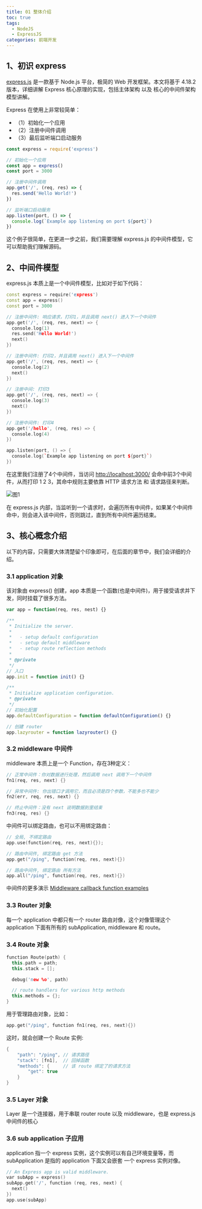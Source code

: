 ```yaml
---
title: 01 整体介绍
toc: true
tags: 
  - NodeJS
  - ExpressJS
categories: 前端开发
---
```


## 1、初识 express
[express.js](https://link.juejin.cn/?target=https%3A%2F%2Fwww.expressjs.com.cn%2F) 是一款基于 Node.js 平台，极简的 Web 开发框架。本文将基于 4.18.2 版本，详细讲解 Express 核心原理的实现，包括主体架构 以及 核心的中间件架构模型讲解。

Express 在使用上非常较简单：

- （1）初始化一个应用
- （2）注册中间件调用
- （3）最后监听端口启动服务

```typescript
const express = require('express')

// 初始化一个应用
const app = express()
const port = 3000

// 注册中间件调用
app.get('/', (req, res) => {
  res.send('Hello World!')
})

// 监听端口启动服务
app.listen(port, () => {
  console.log(`Example app listening on port ${port}`)
})
```
 
这个例子很简单，在更进一步之前，我们需要理解 express.js 的中间件模型，它可以帮助我们理解源码。

## 2、中间件模型
express.js 本质上是一个中间件模型，比如对于如下代码：
```cpp
const express = require('express')
const app = express()
const port = 3000

// 注册中间件: 响应请求，打印1，并且调用 next() 进入下一个中间件
app.get('/', (req, res, next) => {
  console.log(1)
  res.send('Hello World!')
  next()
})

// 注册中间件: 打印2，并且调用 next() 进入下一个中间件
app.get('/', (req, res, next) => {
  console.log(2)
  next()
})

// 注册中间: 打印3
app.get('/', (req, res, next) => {
  console.log(3)
  next()
})

// 注册中间件: 打印4
app.get('/hello', (req, res) => {
  console.log(4)
})

app.listen(port, () => {
  console.log(`Example app listening on port ${port}`)
})
```
在这里我们注册了4个中间件，当访问 [http://localhost:3000/](http://localhost:3000/) 会命中前3个中间件，从而打印 1 2 3，其命中规则主要依靠 HTTP 请求方法 和 请求路径来判断。

![图1](http://s3.airtlab.com/blog/20230228221626.png)

在 express.js 内部，当监听到一个请求时，会遍历所有中间件，如果某个中间件命中，则会进入该中间件，否则跳过，直到所有中间件遍历结束。 

## 3、核心概念介绍
以下的内容，只需要大体清楚留个印象即可，在后面的章节中，我们会详细的介绍。

### 3.1 application 对象
该对象由 express() 创建，app 本质是一个函数(也是中间件)，用于接受请求并下发，同时挂载了很多方法。
```typescript
var app = function(req, res, nest) {}

/**
 * Initialize the server.
 *
 *   - setup default configuration
 *   - setup default middleware
 *   - setup route reflection methods
 *
 * @private
 */
// 入口
app.init = function init() {}

/**
 * Initialize application configuration.
 * @private
 */
// 初始化配置
app.defaultConfiguration = function defaultConfiguration() {}

// 创建 router
app.lazyrouter = function lazyrouter() {}
```
### 3.2 middleware 中间件
middleware 本质上是一个 Function，存在3种定义：
```cpp
// 正常中间件：你对数据进行处理，然后调用 next 调用下一个中间件
fn1(req, res, next) {}

// 异常中间件: 你出错口才调用它，而且必须是四个参数，不能多也不能少
fn2(err, req, res, next) {}

// 终止中间件：没有 next 说明数据到里结束
fn3(req, res) {}
```
中间件可以绑定路由，也可以不用绑定路由：
```cpp
// 全局, 不绑定路由
app.use(function(req, res, next){});

// 路由中间件, 绑定路由 get 方法
app.get("/ping", function(req, res, next){})

// 路由中间件, 绑定路由 所有方法
app.all("/ping", function(req, res, next){})
```
中间件的更多演示 [Middleware callback function examples]([https://expressjs.com/en/4x/api.html#app.use](https://expressjs.com/en/4x/api.html#app.use))

### 3.3 Router 对象
每一个 application 中都只有一个 router 路由对像，这个对像管理这个 application 下面有所有的 subApplication, middleware 和 route。

### 3.4 Route 对象
```cpp
function Route(path) {
  this.path = path;
  this.stack = [];

  debug('new %o', path)

  // route handlers for various http methods
  this.methods = {};
}
```
用于管理路由对象，比如：
```cpp
app.get("/ping", function fn1(req, res, next){})
```
这时，就会创建一个 Route 实例:
```cpp
{
	"path": "/ping", // 请求路径
    "stack": [fn1],  // 回掉函数
    "methods": {     // 该 route 绑定了的请求方法
        "get": true
    }
}
```

### 3.5 Layer 对象
Layer 是一个连接器，用于串联 router route 以及 middleware，也是 express.js 中间件的核心

### 3.6 sub application 子应用
application 指一个 express 实例，这个实例可以有自己环境变量等，而 subApplication 是指的 application 下面又会嵌套 一个 express 实例对像。
```cpp
// An Express app is valid middleware.
var subApp = express()
subApp.get('/', function (req, res, next) {
  next()
})
app.use(subApp)
```